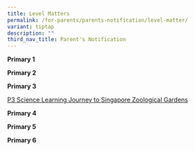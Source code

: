 ```yaml
---
title: Level Matters
permalink: /for-parents/parents-notification/level-matter/
variant: tiptap
description: ""
third_nav_title: Parent's Notification
---
```

<p><strong>Primary 1</strong>
</p>
<p></p>
<p></p>
<p><strong>Primary 2</strong>
</p>
<p></p>
<p></p>
<p><strong>Primary 3</strong>
</p>
<p><a href="/files/School Matter/letter_P3_LJ_Zoo_6_Feb_2024.pdf" rel="noopener noreferrer nofollow" target="_blank">P3 Science Learning Journey to Singapore Zoological Gardens</a>
</p>
<p></p>
<p></p>
<p><strong>Primary 4</strong>
</p>
<p></p>
<p></p>
<p><strong>Primary 5</strong>
</p>
<p></p>
<p></p>
<p><strong>Primary 6</strong>
</p>
<p></p>
<p></p>